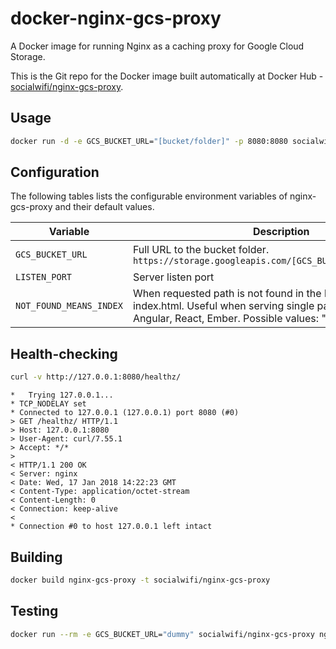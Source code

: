 # docker-nginx-gcs-proxy
A Docker image for running Nginx as a caching proxy for Google Cloud Storage.

This is the Git repo for the Docker image built automatically at Docker Hub - 
[socialwifi/nginx-gcs-proxy](https://hub.docker.com/r/socialwifi/nginx-gcs-proxy/).

## Usage

```bash
docker run -d -e GCS_BUCKET_URL="[bucket/folder]" -p 8080:8080 socialwifi/nginx-gcs-proxy

```

## Configuration

The following tables lists the configurable environment variables of nginx-gcs-proxy and their default values.

Variable | Description | Default
--- | --- | ---
`GCS_BUCKET_URL` | Full URL to the bucket folder. `https://storage.googleapis.com/[GCS_BUCKET_URL]/index.html` | None - required!
`LISTEN_PORT` | Server listen port | 8080
`NOT_FOUND_MEANS_INDEX` | When requested path is not found in the bucket, return index.html. Useful when serving single page apps, like Angular, React, Ember. Possible values: "true", "false". | false

## Health-checking

```bash
curl -v http://127.0.0.1:8080/healthz/

```
```
*   Trying 127.0.0.1...
* TCP_NODELAY set
* Connected to 127.0.0.1 (127.0.0.1) port 8080 (#0)
> GET /healthz/ HTTP/1.1
> Host: 127.0.0.1:8080
> User-Agent: curl/7.55.1
> Accept: */*
> 
< HTTP/1.1 200 OK
< Server: nginx
< Date: Wed, 17 Jan 2018 14:22:23 GMT
< Content-Type: application/octet-stream
< Content-Length: 0
< Connection: keep-alive
< 
* Connection #0 to host 127.0.0.1 left intact
```

## Building

```bash
docker build nginx-gcs-proxy -t socialwifi/nginx-gcs-proxy

```

## Testing

```bash
docker run --rm -e GCS_BUCKET_URL="dummy" socialwifi/nginx-gcs-proxy nginx -t
```
